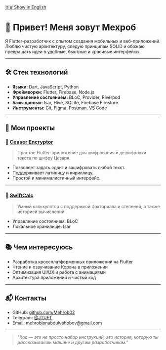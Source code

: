 [🇬🇧 Show in English](README.en.md)

# 👋 Привет! Меня зовут Мехроб

Я Flutter-разработчик с опытом создания мобильных и веб-приложений. Люблю чистую архитектуру, следую принципам SOLID и обожаю превращать идеи в удобные, быстрые и красивые интерфейсы.

---

## 🛠️ Стек технологий

- **Языки:** Dart, JavaScript, Python
- **Фреймворки:** Flutter, Firebase, Node.js
- **Управление состоянием:** BLoC, Provider, Riverpod
- **Базы данных:** Isar, Hive, SQLite, Firebase Firestore
- **Инструменты:** Git, Figma, Postman, VS Code

---

## 📱 Мои проекты

### 🔐 [Ceaser Encryptor](https://github.com/Mehrob02/ceaser-encryptor)
> Простое Flutter-приложение для шифрования и дешифровки текста по шифру Цезаря.

- Позволяет задать сдвиг и зашифровать любой текст.
- Поддерживает латиницу и кириллицу.
- Простой и минималистичный интерфейс.

---

### 🧮 [SwiftCalc](https://github.com/Mehrob02/FlutterCalculatorWithIsar)
> Умный калькулятор с поддержкой факториала и степеней, а также историей вычислений.

- Управление состоянием: BLoC
- Локальное хранилище: Isar

---

## 📚 Чем интересуюсь

- Разработка кроссплатформенных приложений на Flutter
- Чтение и озвучивание Корана в приложении
- Оптимизация UI/UX и работа с анимациями
- Архитектура приложений и чистый код

---

## 📬 Контакты

- GitHub: [github.com/Mehrob02](https://github.com/Mehrob02)
- Telegram: [@JTUFT](https://t.me/JTUFT)
- Email: mehrobjonabdulvahobov@gmail.com

---

> _"Код — это не просто набор инструкций, это история, которую ты рассказываешь машине и другим разработчикам."_
